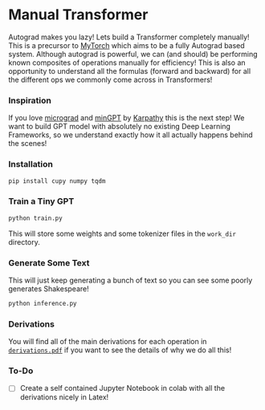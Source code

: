 # Manual Transformer

Autograd makes you lazy! Lets build a Transformer completely manually! This is a precursor to [MyTorch](https://github.com/priyammaz/MyTorch/tree/main) which aims to be a fully Autograd based system. Although autograd is powerful, we can (and should) be performing known composites of operations manually for efficiency! This is also an opportunity to understand all the formulas (forward and backward) for all the different ops we commonly come across in Transformers!

### Inspiration

If you love [micrograd](https://github.com/karpathy/micrograd) and [minGPT](https://github.com/karpathy/minGPT) by [Karpathy](https://github.com/karpathy) this is the next step! We want to build  GPT model with absolutely no existing Deep Learning Frameworks, so we understand exactly how it all actually happens behind the scenes!

### Installation

```bash
pip install cupy numpy tqdm
```

### Train a Tiny GPT

```bash
python train.py
```

This will store some weights and some tokenizer files in the ```work_dir``` directory. 

### Generate Some Text

This will just keep generating a bunch of text so you can see some poorly generates Shakespeare!

```bash
python inference.py
```


### Derivations

You will find all of the main derivations for each operation in [```derivations.pdf```]() if you want to see the details of why we do all this!


### To-Do

- [ ] Create a self contained Jupyter Notebook in colab with all the derivations nicely in Latex!